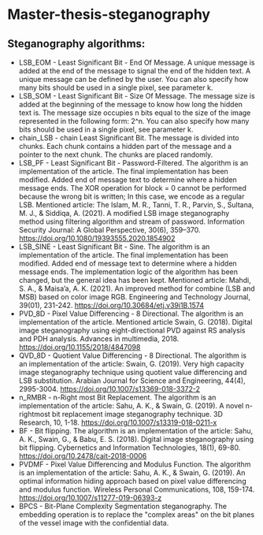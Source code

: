 # Master-thesis-steganography

## Steganography algorithms:
- LSB_EOM - Least Significant Bit - End Of Message. A unique message is added at the end of the message to signal the end of the hidden text. A unique message can be defined by the user. You can also specify how many bits should be used in a single pixel, see parameter k.
- LSB_SOM - Least Significant Bit - Size Of Message. The message size is added at the beginning of the message to know how long the hidden text is. The message size occupies n bits equal to the size of the image represented in the following form: 2^n. You can also specify how many bits should be used in a single pixel, see parameter k.
- chain_LSB - chain Least Significant Bit. The message is divided into chunks. Each chunk contains a hidden part of the message and a pointer to the next chunk. The chunks are placed randomly.
- LSB_PF - Least Significant Bit - Password-Filtered. The algorithm is an implementation of the article. The final implementation has been modified. Added end of message text to determine where a hidden message ends. The XOR operation for block = 0 cannot be performed because the wrong bit is written; In this case, we encode as a regular LSB. Mentioned article: The Islam, M. R., Tanni, T. R., Parvin, S., Sultana, M. J., & Siddiqa, A. (2021). A modified LSB image steganography method using filtering algorithm and stream of password. Information Security Journal: A Global Perspective, 30(6), 359–370. https://doi.org/10.1080/19393555.2020.1854902
- LSB_SINE - Least Significant Bit - Sine. The algorithm is an implementation of the article. The final implementation has been modified. Added end of message text to determine where a hidden message ends. The implementation logic of the algorithm has been changed, but the general idea has been kept. Mentioned article: Mahdi, S. A., & Maisa’a, A. K. (2021). An improved method for combine (LSB and MSB) based on color image RGB. Engineering and Technology Journal, 39(01), 231-242. https://doi.org/10.30684/etj.v39i1B.1574
- PVD_8D - Pixel Value Differencing - 8 Directional. The algorithm is an implementation of the article. Mentioned article Swain, G. (2018). Digital image steganography using eight-directional PVD against RS analysis and PDH analysis. Advances in multimedia, 2018. https://doi.org/10.1155/2018/4847098
- QVD_8D - Quotient Value Differencing - 8 Directional. The algorithm is an implementation of the article: Swain, G. (2019). Very high capacity image steganography technique using quotient value differencing and LSB substitution. Arabian Journal for Science and Engineering, 44(4), 2995-3004. https://doi.org/10.1007/s13369-018-3372-2
- n_RMBR - n-Right most Bit Replacement. The algorithm is an implementation of the article: Sahu, A. K., & Swain, G. (2019). A novel n-rightmost bit replacement image steganography technique. 3D Research, 10, 1-18. https://doi.org/10.1007/s13319-018-0211-x
- BF - Bit flipping. The algorithm is an implementation of the article: Sahu, A. K., Swain, G., & Babu, E. S. (2018). Digital image steganography using bit flipping. Cybernetics and Information Technologies, 18(1), 69-80. https://doi.org/10.2478/cait-2018-0006
- PVDMF - Pixel Value Differencing and Modulus Function. The algorithm is an implementation of the article: Sahu, A. K., & Swain, G. (2019). An optimal information hiding approach based on pixel value differencing and modulus function. Wireless Personal Communications, 108, 159-174. https://doi.org/10.1007/s11277-019-06393-z
- BPCS - Bit-Plane Complexity Segmentation steganography. The embedding operation is to replace the "complex areas" on the bit planes of the vessel image with the confidential data.